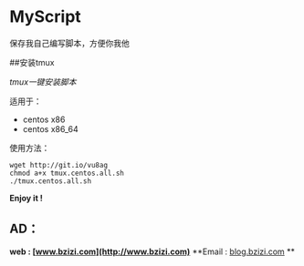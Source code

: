 # MyScript

保存我自己编写脚本，方便你我他

##安装tmux

*tmux一键安装脚本*

适用于：

* centos x86
* centos x86_64

 使用方法：
```
wget http://git.io/vu8ag
chmod a+x tmux.centos.all.sh 
./tmux.centos.all.sh
```

**Enjoy it !**

## AD：
**web : [www.bzizi.com](http://www.bzizi.com)**
**Email : [blog.bzizi.com](http://blog.bzizi.com) **



